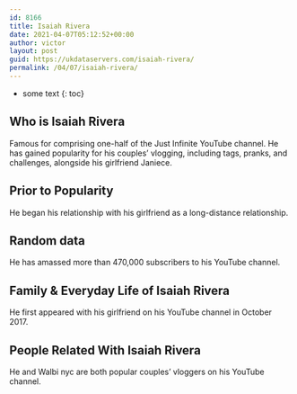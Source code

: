 ```yaml
---
id: 8166
title: Isaiah Rivera
date: 2021-04-07T05:12:52+00:00
author: victor
layout: post
guid: https://ukdataservers.com/isaiah-rivera/
permalink: /04/07/isaiah-rivera/
---
```


* some text
{: toc}


## Who is Isaiah Rivera



Famous for comprising one-half of the Just Infinite YouTube channel. He has gained popularity for his couples&#8217; vlogging, including tags, pranks, and challenges, alongside his girlfriend Janiece. 

                
                
                
## Prior to Popularity



He began his relationship with his girlfriend as a long-distance relationship. 

                
                
                
## Random data



He has amassed more than 470,000 subscribers to his YouTube channel. 

                
                
                
## Family & Everyday Life of Isaiah Rivera



He first appeared with his girlfriend on his YouTube channel in October 2017. 

                
                
                
## People Related With Isaiah Rivera



He and Walbi nyc are both popular couples&#8217; vloggers on his YouTube channel. 

                
              
            
          
          
          